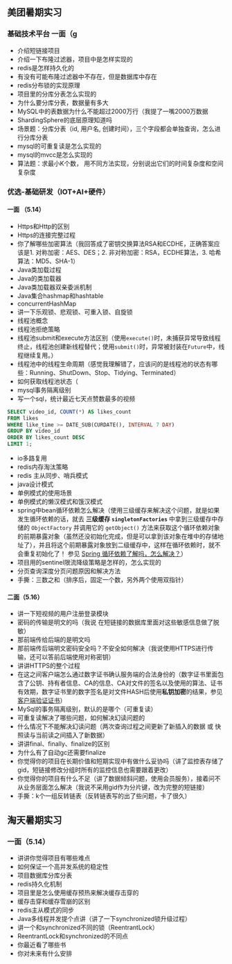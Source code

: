 ## 美团暑期实习

### 基础技术平台 一面（g

- 介绍短链接项目
- 介绍一下布隆过滤器，项目中是怎样实现的
- redis是怎样持久化的
- 有没有可能布隆过滤器中不存在，但是数据库中存在
- redis分布锁的实现原理
- 项目里的分库分表怎么实现的
- 为什么要分库分表，数据量有多大
- MySQL中的表数据为什么不能超过2000万行（我提了一嘴2000万数据
- ShardingSphere的底层原理知道吗
- 场景题：分库分表（id, 用户名, 创建时间），三个字段都会单独查询，怎么进行分库分表
- mysql的可重复读是怎么实现的
- mysql的mvcc是怎么实现的
- 算法题：求最小K个数， 用不同方法实现，分别说出它们的时间复杂度和空间复杂度 

### 优选-基础研发（IOT+AI+硬件）

#### 一面 （5.14）

- Https和Http的区别
- Https的连接完整过程
- 你了解哪些加密算法（我回答成了密钥交换算法RSA和ECDHE，正确答案应该是1. 对称加密：AES、DES；2. 非对称加密：RSA，ECDHE算法，3. 哈希算法：MD5、SHA-1）
- Java类加载过程
- Java的类加载器 
- Java类加载器双亲委派机制
- Java集合hashmap和hashtable
- concurrentHashMap
- 讲一下乐观锁、悲观锁、可重入锁、自旋锁
- 线程池概念
- 线程池拒绝策略
- 线程池submit和execute方法区别（使用`execute()`时，未捕获异常导致线程终止，线程池创建新线程替代；使用`submit()`时，异常被封装在`Future`中，线程继续复用。）
- 线程池中的线程生命周期（感觉我理解错了，应该问的是线程池的状态有哪些：Running、ShutDown、Stop、Tidying、Terminated）
- 如何获取线程池状态（
- mysql事务隔离级别
- 写一个sql，统计最近七天点赞数最多的视频

```sql
SELECT video_id, COUNT(*) AS likes_count
FROM likes
WHERE like_time >= DATE_SUB(CURDATE(), INTERVAL 7 DAY)
GROUP BY video_id
ORDER BY likes_count DESC
LIMIT 1;
```

- io多路复用
- redis内存淘汰策略
- redis 主从同步、哨兵模式
- java设计模式
- 单例模式的使用场景
- 单例模式的懒汉模式和饿汉模式
- spring中bean循环依赖怎么解决（使用三级缓存来解决这个问题，就是如果发生循环依赖的话，就去 **三级缓存 `singletonFactories`** 中拿到三级缓存中存储的 `ObjectFactory` 并调用它的 `getObject()` 方法来获取这个循环依赖对象的前期暴露对象（虽然还没初始化完成，但是可以拿到该对象在堆中的存储地址了），并且将这个前期暴露对象放到二级缓存中，这样在循环依赖时，就不会重复初始化了！  参见 [Spring 循环依赖了解吗，怎么解决？](https://javaguide.cn/system-design/framework/spring/spring-knowledge-and-questions-summary.html#spring-%E5%BE%AA%E7%8E%AF%E4%BE%9D%E8%B5%96%E4%BA%86%E8%A7%A3%E5%90%97-%E6%80%8E%E4%B9%88%E8%A7%A3%E5%86%B3)）
- 项目用的sentinel限流降级策略是怎样的，怎么实现的
- 分页查询深度分页问题原因和解决方法
- 手撕：三数之和（排序后，固定一个数，另外两个使用双指针）

#### 二面（5.16） 

- 讲一下短视频的用户注册登录模块
- 密码的传输是明文的吗（我说 在短链接的数据库里面对这些敏感信息做了脱敏）
- 那前端传给后端的是明文吗
- 那前端传后端明文密码安全吗？不安全如何解决（我说使用HTTPS进行传输，还可以答前后端使用对称密钥）
- 讲讲HTTPS的整个过程
- 在这之间客户端怎么通过数字证书确认服务端的合法身份的（数字证书里面包含了公钥、持有者信息、CA的信息、CA对文件的签名以及使用的算法、证书有效期，数字证书里的数字签名是对文件HASH后使用**私钥加密**的结果，参见[客户端验证证书](https://xiaolincoding.com/network/2_http/https_rsa.html#%E5%AE%A2%E6%88%B7%E7%AB%AF%E9%AA%8C%E8%AF%81%E8%AF%81%E4%B9%A6)）
- MySql的事务隔离级别，默认的是哪个（可重复读）
- 可重复读解决了哪些问题，如何解决幻读问题的
- 什么情况下不能解决幻读问题（两次查询过程之间更新了新插入的数据 或 快照读与当前读之间插入了新数据）
- 讲讲final、finally、finalize的区别
- 为什么有了自动gc还需要finalize
- 你觉得你的项目在长期价值和短期实现中有做什么妥协吗（讲了监控表存储了gid，短链接修改分组时所有的监控信息也需要跟着更改）
- 你觉得你的项目有什么不足（讲了数据倾斜问题，使用会员服务），接着问不从业务层面怎么解决（我说不采用gid作为分片键，改为完整的短链接）
- 手撕：k个一组反转链表（反转链表写的出了些问题，卡了很久）

## 淘天暑期实习

### 一面（5.14）

- 讲讲你觉得项目有哪些难点
- 如何保证一个高并发系统的稳定性
- 项目数据库分库分表
- redis持久化机制
- 项目里是怎么使用缓存预热来解决缓存击穿的 
- 缓存击穿和缓存雪崩的区别
- redis主从模式的同步
- Java多线程并发提个点讲（讲了一下synchronized锁升级过程）
- 讲一个和synchronized不同的锁（ReentrantLock）
- ReentrantLock和synchronized的不同点
- 你最近看了哪些书
- 你对未来有什么安排